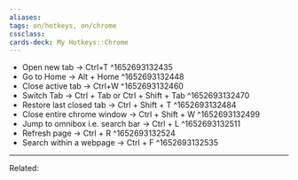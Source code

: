 ```yaml
---
aliases:
tags: on/hotkeys, on/chrome
cssclass:
cards-deck: My Hotkeys::Chrome
---
```


-   Open new tab → Ctrl+T ^1652693132435
-   Go to Home → Alt + Home ^1652693132448
-   Close active tab → Ctrl+W ^1652693132460
-   Switch Tab → Ctrl + Tab or Ctrl + Shift + Tab ^1652693132470
-   Restore last closed tab → Ctrl + Shift + T ^1652693132484
-   Close entire chrome window → Ctrl + Shift + W ^1652693132499
-   Jump to omnibox i.e. search bar → Ctrl + L ^1652693132511
-   Refresh page → Ctrl + R ^1652693132524
-   Search within a webpage → Ctrl + F ^1652693132535

---
Related:


